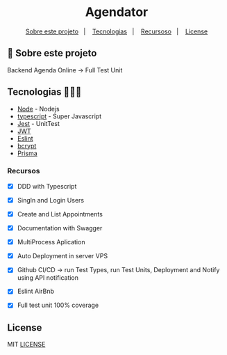<h1 align="center">Agendator</h1>

<p align="center">
  <a href="#about">Sobre este projeto</a>&nbsp;&nbsp;&nbsp;|&nbsp;&nbsp;&nbsp;
  <a href="#tecnologias">Tecnologias</a>&nbsp;&nbsp;&nbsp;|&nbsp;&nbsp;&nbsp;
  <a href="#recursos">Recursoso</a>&nbsp;&nbsp;&nbsp;|&nbsp;&nbsp;&nbsp;
  <a href="#license">License</a>
</p>

## :notebook: Sobre este projeto

<div id="about"></div>

Backend Agenda Online -> Full Test Unit

## Tecnologias 🐱‍🏍🎂

<div id="tecnologias"></div>

- [Node](http://nodejs.org/) - Nodejs
- [typescript](https://www.typescriptlang.org/) - Super Javascript
- [Jest](https://jestjs.io/) - UnitTest
- [JWT](https://jwt.io/)
- [Eslint](https://eslint.org/)
- [bcrypt](https://www.npmjs.com/package/bcrypt)
- [Prisma](https://www.prisma.io/)

### Recursos

<div id="recursos"></div>

- [x] DDD with Typescript
- [x] SingIn and Login Users
- [x] Create and List Appointments
- [x] Documentation with Swagger
- [x] MultiProcess Aplication
- [x] Auto Deployment in server VPS
- [x] Github CI/CD -> run Test Types, run Test Units, Deployment and Notify using API notification
- [x] Eslint AirBnb
- [x] Full test unit 100% coverage


## License

<div id="license"></div>

MIT [LICENSE](LICENSE.md)
